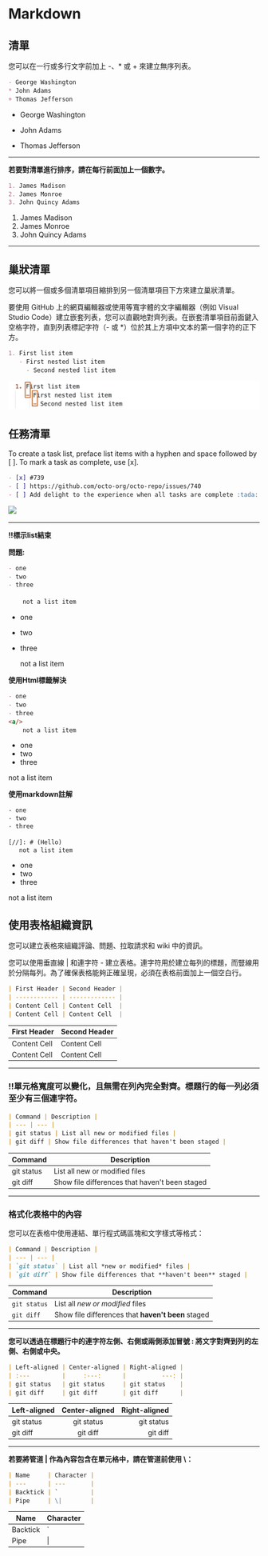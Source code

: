 # Markdown

## 清單

您可以在一行或多行文字前加上 -、* 或 + 來建立無序列表。

```md
- George Washington
* John Adams
+ Thomas Jefferson
```

- George Washington
* John Adams
+ Thomas Jefferson

---

**若要對清單進行排序，請在每行前面加上一個數字。**

```md
1. James Madison
2. James Monroe
3. John Quincy Adams
```

1. James Madison
2. James Monroe
3. John Quincy Adams

---

## 巢狀清單

您可以將一個或多個清單項目縮排到另一個清單項目下方來建立巢狀清單。

要使用 GitHub 上的網頁編輯器或使用等寬字體的文字編輯器（例如 Visual Studio Code）建立嵌套列表，您可以直觀地對齊列表。在嵌套清單項目前面鍵入空格字符，直到列表標記字符（- 或 *）位於其上方項中文本的第一個字符的正下方。

```md
1. First list item
   - First nested list item
     - Second nested list item
```

![](./images/nested-list-alignment.webp)


## 任務清單

To create a task list, preface list items with a hyphen and space followed by [ ]. To mark a task as complete, use [x].

```md
- [x] #739
- [ ] https://github.com/octo-org/octo-repo/issues/740
- [ ] Add delight to the experience when all tasks are complete :tada:
```

![](task-list-rendered-simple.webp)

---

**‼️標示list結束**


**問題:**

```md
- one
- two
- three

    not a list item
```

- one
- two
- three

    not a list item
    
**使用Html標籤解決**

```md
- one
- two
- three
<a/>
    not a list item
```

- one
- two
- three
<a/>  
    not a list item
    
 **使用markdown註解**
 
 ```
 - one
- two
- three

[//]: # (Hello)
    not a list item
 ```  
 
  - one
- two
- three

[//]: # (hello)
    not a list item 

## 使用表格組織資訊

您可以建立表格來組織評論、問題、拉取請求和 wiki 中的資訊。

您可以使用垂直線 | 和連字符 - 建立表格。連字符用於建立每列的標題，而豎線用於分隔每列。為了確保表格能夠正確呈現，必須在表格前面加上一個空白行。

```md
| First Header | Second Header |
| ------------ | ------------- |
| Content Cell | Content Cell  |
| Content Cell | Content Cell  |
```

| First Header | Second Header |
| ------------ | ------------- |
| Content Cell | Content Cell  |
| Content Cell | Content Cell  |

---
### ‼️單元格寬度可以變化，且無需在列內完全對齊。標題行的每一列必須至少有三個連字符。

```md
| Command | Description |
| --- | --- |
| git status | List all new or modified files |
| git diff | Show file differences that haven't been staged |
```

| Command | Description |
| --- | --- |
| git status | List all new or modified files |
| git diff | Show file differences that haven't been staged |

---

### 格式化表格中的內容

您可以在表格中使用連結、單行程式碼區塊和文字樣式等格式：

```md
| Command | Description |
| --- | --- |
| `git status` | List all *new or modified* files |
| `git diff` | Show file differences that **haven't been** staged |
```

| Command | Description |
| --- | --- |
| `git status` | List all *new or modified* files |
| `git diff` | Show file differences that **haven't been** staged |

---

**您可以透過在標題行中的連字符左側、右側或兩側添加冒號 : 將文字對齊到列的左側、右側或中央。**

```md
| Left-aligned | Center-aligned | Right-aligned |
| :---         |     :---:      |          ---: |
| git status   | git status     | git status    |
| git diff     | git diff       | git diff      |
```

| Left-aligned | Center-aligned | Right-aligned |
| :---         |     :---:      |          ---: |
| git status   | git status     | git status    |
| git diff     | git diff       | git diff      |

---

**若要將管道 | 作為內容包含在單元格中，請在管道前使用 \：**

```md
| Name     | Character |
| ---      | ---       |
| Backtick | `         |
| Pipe     | \|        |
```

| Name     | Character |
| ---      | ---       |
| Backtick | `         |
| Pipe     | \|        |